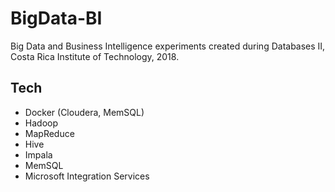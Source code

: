 # BigData-BI
Big Data and Business Intelligence experiments created during Databases II, Costa Rica Institute of Technology, 2018.

## Tech
- Docker (Cloudera, MemSQL)
- Hadoop
- MapReduce
- Hive
- Impala
- MemSQL
- Microsoft Integration Services
